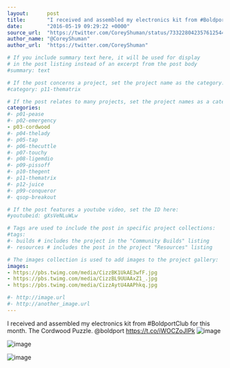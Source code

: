 ```yaml
---
layout:      post
title:       "I received and assembled my electronics kit from #BoldportClub for this month. The Cordwood Puzzle. @boldport"
date:        "2016-05-19 09:29:22 +0000"
source_url:  "https://twitter.com/CoreyShuman/status/733228042357612544"
author_name: "@CoreyShuman"
author_url:  "https://twitter.com/CoreyShuman"

# If you include summary text here, it will be used for display
# in the post listing instead of an excerpt from the post body
#summary: text

# If the post concerns a project, set the project name as the category:
#category: p11-thematrix

# If the post relates to many projects, set the project names as a categories array:
categories:
#- p01-pease
#- p02-emergency
- p03-cordwood
#- p04-thelady
#- p05-tap
#- p06-thecuttle
#- p07-touchy
#- p08-ligemdio
#- p09-pissoff
#- p10-thegent
#- p11-thematrix
#- p12-juice
#- p99-conqueror
#- qsop-breakout

# If the post features a youtube video, set the ID here:
#youtubeid: gXsVeNLuWLw

# Tags are used to include the post in specific project collections:
#tags:
#- builds # includes the project in the "Community Builds" listing
#- resources # includes the post in the project "Resources" listing

# The images collection is used to add images to the project gallery:
images:
- https://pbs.twimg.com/media/CizzBK1UkAE3wfF.jpg
- https://pbs.twimg.com/media/CizzBL9UUAAxZ1_.jpg
- https://pbs.twimg.com/media/CizzAytU4AAPhkq.jpg

#- http://image.url
#- http://another_image.url
---
```


I received and assembled my electronics kit from #BoldportClub for this month. The Cordwood Puzzle. @boldport https://t.co/iWOCZoJIPk
![image](https://pbs.twimg.com/media/CizzBK1UkAE3wfF.jpg)

![image](https://pbs.twimg.com/media/CizzBL9UUAAxZ1_.jpg)

![image](https://pbs.twimg.com/media/CizzAytU4AAPhkq.jpg)


